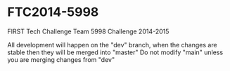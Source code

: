 FTC2014-5998
============

FIRST Tech Challenge Team 5998 Challenge 2014-2015

All development will happen on the "dev" branch, when the changes are stable then they will be merged into "master"
Do not modify "main" unless you are merging changes from "dev"
